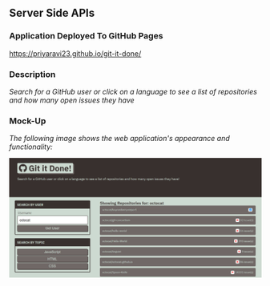 ## Server Side APIs

### Application Deployed To GitHub Pages 

https://priyaravi23.github.io/git-it-done/

### Description 

*Search for a GitHub user or click on a language to see a list of repositories and how many open issues they have*

### Mock-Up

*The following image shows the web application's appearance and functionality:*

![](assets/images/mock-up.jpg)